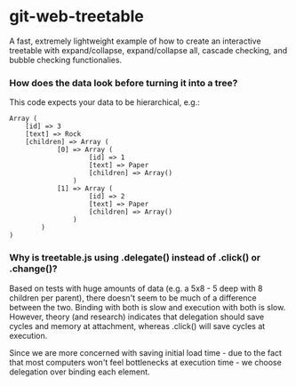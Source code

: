 git-web-treetable
=================

A fast, extremely lightweight example of how to create an interactive treetable with expand/collapse, expand/collapse all, cascade checking, and bubble checking functionalies.

### How does the data look before turning it into a tree?
This code expects your data to be hierarchical, e.g.:

```
Array (
    [id] => 3
    [text] => Rock
    [children] => Array (
            [0] => Array (
                    [id] => 1
                    [text] => Paper
                    [children] => Array()
                )
            [1] => Array (
                    [id] => 2
                    [text] => Paper
                    [children] => Array()
                )
        )
)
```

### Why is treetable.js using .delegate() instead of .click() or .change()?
Based on tests with huge amounts of data (e.g. a 5x8 - 5 deep with 8 children per parent), there doesn't seem to be much of a difference between the two. Binding with both is slow and execution with both is slow. However, theory (and research) indicates that delegation should save cycles and memory at attachment, whereas .click() will save cycles at execution. 

Since we are more concerned with saving initial load time - due to the fact that most computers won't feel bottlenecks at execution time - we choose delegation over binding each element.